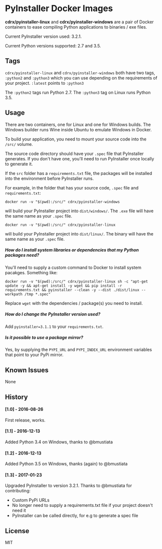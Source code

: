 # PyInstaller Docker Images

**cdrx/pyinstaller-linux** and **cdrx/pyinstaller-windows** are a pair of Docker containers to ease compiling Python applications to binaries / exe files.

Current PyInstaller version used: 3.2.1.

Current Python versions supported: 2.7 and 3.5.

## Tags

`cdrx/pyinstaller-linux` and `cdrx/pyinstaller-windows` both have two tags, `:python2` and `:python3` which you can use depending on the requirements of your project. `:latest` points to `:python3`

The `:python2` tags run Python 2.7. The `:python3` tag on Linux runs Python 3.5.

## Usage

There are two containers, one for Linux and one for Windows builds. The Windows builder runs Wine inside Ubuntu to emulate Windows in Docker.

To build your application, you need to mount your source code into the `/src/` volume.

The source code directory should have your `.spec` file that PyInstaller generates. If you don't have one, you'll need to run PyInstaller once locally to generate it.

If the `src` folder has a `requirements.txt` file, the packages will be installed into the environment before PyInstaller runs.

For example, in the folder that has your source code, `.spec` file and `requirements.txt`:

```
docker run -v "$(pwd):/src/" cdrx/pyinstaller-windows
```

will build your PyInstaller project into `dist/windows/`. The `.exe` file will have the same name as your `.spec` file.

```
docker run -v "$(pwd):/src/" cdrx/pyinstaller-linux
```

will build your PyInstaller project into `dist/linux/`. The binary will have the same name as your `.spec` file.

##### How do I install system libraries or dependencies that my Python packages need?

You'll need to supply a custom command to Docker to install system pacakges. Something like:

```
docker run -v "$(pwd):/src/" cdrx/pyinstaller-linux sh -c "apt-get update -y && apt-get install -y wget && pip install -r requirements.txt && pyinstaller --clean -y --dist ./dist/linux --workpath /tmp *.spec"
```

Replace `wget` with the dependencies / package(s) you need to install.

##### How do I change the PyInstaller version used?

Add `pyinstaller=3.1.1` to your `requirements.txt`.

##### Is it possible to use a package mirror?

Yes, by supplying the `PYPI_URL` and `PYPI_INDEX_URL` environment variables that point to your PyPi mirror.

## Known Issues

None

## History

#### [1.0] - 2016-08-26
First release, works.

#### [1.1] - 2016-12-13
Added Python 3.4 on Windows, thanks to @bmustiata

#### [1.2] - 2016-12-13
Added Python 3.5 on Windows, thanks (again) to @bmustiata

#### [1.3] - 2017-01-23
Upgraded PyInstaller to version 3.2.1.
Thanks to @bmustiata for contributing:
 - Custom PyPi URLs
 - No longer need to supply a requirements.txt file if your project doesn't need it
 - PyInstaller can be called directly, for e.g to generate a spec file 

## License

MIT

